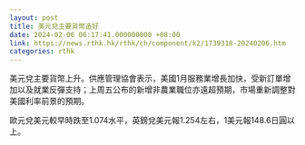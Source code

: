 ```yaml
---
layout: post
title: 美元兌主要貨幣造好
date: 2024-02-06 06:17:41.000000000 +08:00
link: https://news.rthk.hk/rthk/ch/component/k2/1739318-20240206.htm
categories: rthk
---
```


美元兌主要貨幣上升。供應管理協會表示，美國1月服務業增長加快，受新訂單增加以及就業反彈支持；上周五公布的新增非農業職位亦遠超預期，市場重新調整對美國利率前景的預期。

歐元兌美元較早時跌至1.074水平，英鎊兌美元報1.254左右，1美元報148.6日圓以上。
